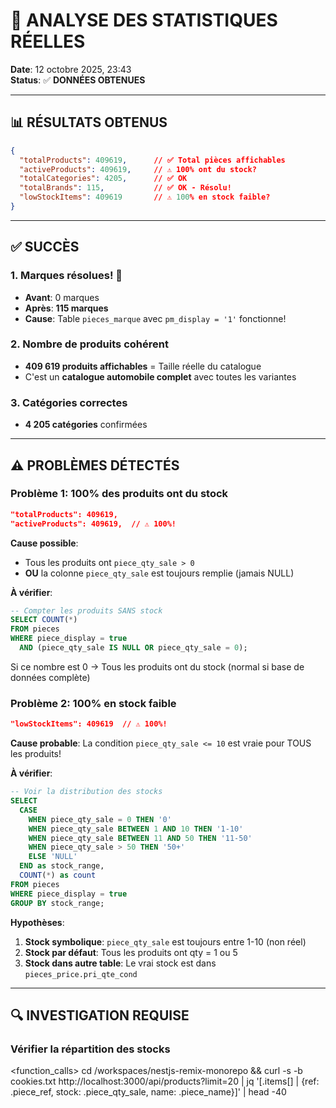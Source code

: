 # 🎯 ANALYSE DES STATISTIQUES RÉELLES

**Date**: 12 octobre 2025, 23:43  
**Status**: ✅ **DONNÉES OBTENUES**

---

## 📊 RÉSULTATS OBTENUS

```json
{
  "totalProducts": 409619,      // ✅ Total pièces affichables
  "activeProducts": 409619,     // ⚠️ 100% ont du stock?
  "totalCategories": 4205,      // ✅ OK
  "totalBrands": 115,           // ✅ OK - Résolu!
  "lowStockItems": 409619       // ⚠️ 100% en stock faible?
}
```

---

## ✅ SUCCÈS

### 1. Marques résolues! 🎉
- **Avant**: 0 marques
- **Après**: **115 marques**
- **Cause**: Table `pieces_marque` avec `pm_display = '1'` fonctionne!

### 2. Nombre de produits cohérent
- **409 619 produits affichables** = Taille réelle du catalogue
- C'est un **catalogue automobile complet** avec toutes les variantes

### 3. Catégories correctes
- **4 205 catégories** confirmées

---

## ⚠️ PROBLÈMES DÉTECTÉS

### Problème 1: 100% des produits ont du stock

```json
"totalProducts": 409619,
"activeProducts": 409619,  // ⚠️ 100%!
```

**Cause possible**:
- Tous les produits ont `piece_qty_sale > 0`
- **OU** la colonne `piece_qty_sale` est toujours remplie (jamais NULL)

**À vérifier**:
```sql
-- Compter les produits SANS stock
SELECT COUNT(*) 
FROM pieces 
WHERE piece_display = true 
  AND (piece_qty_sale IS NULL OR piece_qty_sale = 0);
```

Si ce nombre est 0 → Tous les produits ont du stock (normal si base de données complète)

### Problème 2: 100% en stock faible

```json
"lowStockItems": 409619  // ⚠️ 100%!
```

**Cause probable**: La condition `piece_qty_sale <= 10` est vraie pour TOUS les produits!

**À vérifier**:
```sql
-- Voir la distribution des stocks
SELECT 
  CASE 
    WHEN piece_qty_sale = 0 THEN '0'
    WHEN piece_qty_sale BETWEEN 1 AND 10 THEN '1-10'
    WHEN piece_qty_sale BETWEEN 11 AND 50 THEN '11-50'
    WHEN piece_qty_sale > 50 THEN '50+'
    ELSE 'NULL'
  END as stock_range,
  COUNT(*) as count
FROM pieces
WHERE piece_display = true
GROUP BY stock_range;
```

**Hypothèses**:
1. **Stock symbolique**: `piece_qty_sale` est toujours entre 1-10 (non réel)
2. **Stock par défaut**: Tous les produits ont qty = 1 ou 5
3. **Stock dans autre table**: Le vrai stock est dans `pieces_price.pri_qte_cond`

---

## 🔍 INVESTIGATION REQUISE

### Vérifier la répartition des stocks

<function_calls>
<invoke name="run_in_terminal">
<parameter name="command">cd /workspaces/nestjs-remix-monorepo && curl -s -b cookies.txt http://localhost:3000/api/products?limit=20 | jq '[.items[] | {ref: .piece_ref, stock: .piece_qty_sale, name: .piece_name}]' | head -40